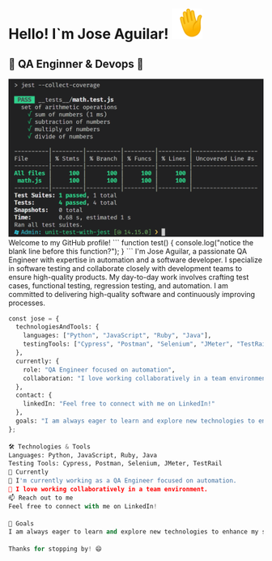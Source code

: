 
<h1>Hello! I`m Jose Aguilar! <img src="1f44b.gif" width="60"</h1>
<h2>🚀 QA Enginner & Devops 🚀</h2>
<img src="img_logo_github_repositori.png" height:200px; width:300px;>
Welcome to my GitHub profile!
```
function test() {
  console.log("notice the blank line before this function?");
}
```
I'm Jose Aguilar, a passionate QA Engineer with expertise in automation and a software developer. I specialize in software testing and collaborate closely with development teams to ensure high-quality products. My day-to-day work involves crafting test cases, functional testing, regression testing, and automation. I am committed to delivering high-quality software and continuously improving processes.

```python
const jose = {
  technologiesAndTools: {
    languages: ["Python", "JavaScript", "Ruby", "Java"],
    testingTools: ["Cypress", "Postman", "Selenium", "JMeter", "TestRail"]
  },
  currently: {
    role: "QA Engineer focused on automation",
    collaboration: "I love working collaboratively in a team environment"
  },
  contact: {
    linkedIn: "Feel free to connect with me on LinkedIn!"
  },
  goals: "I am always eager to learn and explore new technologies to enhance my skills and contribute more effectively to projects."
};

🛠️ Technologies & Tools
Languages: Python, JavaScript, Ruby, Java
Testing Tools: Cypress, Postman, Selenium, JMeter, TestRail
🌱 Currently
🔭 I'm currently working as a QA Engineer focused on automation.
🤝 I love working collaboratively in a team environment.
📫 Reach out to me
Feel free to connect with me on LinkedIn!

🚀 Goals
I am always eager to learn and explore new technologies to enhance my skills and contribute more effectively to projects.

Thanks for stopping by! 😄
